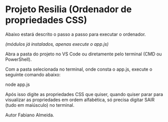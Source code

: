 
# Projeto Resilia (Ordenador de propriedades CSS)

Abaixo estará descrito o passo a passo para executar o ordenador.

*(módulos já instalados, apenas execute o app.js)*

Abra a pasta do projeto no VS Code ou diretamente pelo terminal (CMD ou PowerShell).

Com a pasta selecionada no terminal, onde consta o app.js, execute o seguinte comando abaixo:

node app.js

Após isso digite as propriedades CSS que quiser, quando quiser parar para visualizar as propriedades em ordem alfabética, só precisa digitar SAIR (tudo em maiúsculo) no terminal.


Autor Fabiano Almeida.

